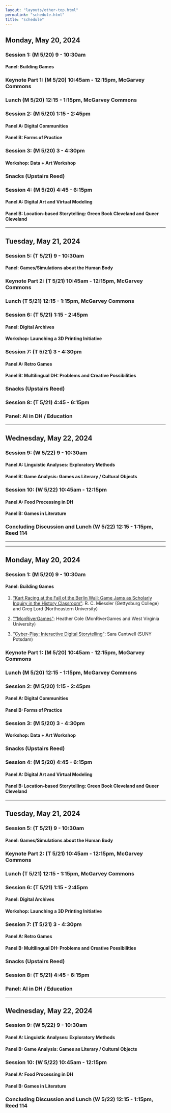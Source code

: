 ```yaml
---
layout: "layouts/other-top.html"
permalink: "schedule.html"
title: "schedule"
---
```

## Monday, May 20, 2024

### Session 1: (M 5/20) 9 - 10:30am

#### Panel: Building Games


### Keynote Part 1: (M 5/20) 10:45am - 12:15pm, McGarvey Commons

### Lunch (M 5/20) 12:15 - 1:15pm, McGarvey Commons

### Session 2: (M 5/20) 1:15 - 2:45pm

#### Panel A: Digital Communities

#### Panel B: Forms of Practice


### Session 3: (M 5/20) 3 - 4:30pm

#### Workshop: Data + Art Workshop

### Snacks (Upstairs Reed)

### Session 4: (M 5/20) 4:45 - 6:15pm

#### Panel A: Digital Art and Virtual Modeling

#### Panel B: Location-based Storytelling: Green Book Cleveland and Queer Cleveland

<hr class="scheduleBar"/>

## Tuesday, May 21, 2024

### Session 5: (T 5/21) 9 - 10:30am

#### Panel: Games/Simulations about the Human Body

### Keynote Part 2: (T 5/21) 10:45am - 12:15pm, McGarvey Commons

### Lunch (T 5/21) 12:15 - 1:15pm, McGarvey Commons

### Session 6: (T 5/21) 1:15 - 2:45pm

#### Panel: Digital Archives

#### Workshop: Launching a 3D Printing Initiative

### Session 7: (T 5/21) 3 - 4:30pm

#### Panel A: Retro Games

#### Panel B: Multilingual DH: Problems and Creative Possibilities

### Snacks (Upstairs Reed)

### Session 8: (T 5/21) 4:45 - 6:15pm

### Panel: AI in DH / Education

<hr class="scheduleBar"/>

## Wednesday, May 22, 2024

### Session 9: (W 5/22) 9 - 10:30am

#### Panel A: Linguistic Analyses: Exploratory Methods

#### Panel B: Game Analysis: Games as Literary / Cultural Objects


### Session 10: (W 5/22) 10:45am - 12:15pm

#### Panel A: Food Processing in DH

#### Panel B: Games in Literature

### Concluding Discussion and Lunch (W 5/22) 12:15 - 1:15pm, Reed 114

<hr class="scheduleBar"/>
<hr class="scheduleBar"/>

## Monday, May 20, 2024

### Session 1: (M 5/20) 9 - 10:30am

#### Panel: Building Games

1. <a href="abstracts.html#IP-10"><q>Kart Racing at the Fall of the Berlin Wall: Game Jams as Scholarly Inquiry in the History Classroom</q></a>: R. C. Miessler (Gettysburg College) and Greg Lord (Northeastern University)

2. <a href="abstracts.html#IP-25">"<q>MonRiverGames</q></a>: Heather Cole (MonRiverGames and West Virginia University)

3. <a href="abstracts.html#IP-11"><q>Cyber-Play: Interactive Digital Storytelling</q></a>: Sara Cantwell (SUNY Potsdam)


### Keynote Part 1: (M 5/20) 10:45am - 12:15pm, McGarvey Commons

### Lunch (M 5/20) 12:15 - 1:15pm, McGarvey Commons

### Session 2: (M 5/20) 1:15 - 2:45pm

#### Panel A: Digital Communities

#### Panel B: Forms of Practice


### Session 3: (M 5/20) 3 - 4:30pm

#### Workshop: Data + Art Workshop

### Snacks (Upstairs Reed)

### Session 4: (M 5/20) 4:45 - 6:15pm

#### Panel A: Digital Art and Virtual Modeling

#### Panel B: Location-based Storytelling: Green Book Cleveland and Queer Cleveland

<hr class="scheduleBar"/>

## Tuesday, May 21, 2024

### Session 5: (T 5/21) 9 - 10:30am

#### Panel: Games/Simulations about the Human Body

### Keynote Part 2: (T 5/21) 10:45am - 12:15pm, McGarvey Commons

### Lunch (T 5/21) 12:15 - 1:15pm, McGarvey Commons

### Session 6: (T 5/21) 1:15 - 2:45pm

#### Panel: Digital Archives

#### Workshop: Launching a 3D Printing Initiative

### Session 7: (T 5/21) 3 - 4:30pm

#### Panel A: Retro Games

#### Panel B: Multilingual DH: Problems and Creative Possibilities

### Snacks (Upstairs Reed)

### Session 8: (T 5/21) 4:45 - 6:15pm

### Panel: AI in DH / Education

<hr class="scheduleBar"/>

## Wednesday, May 22, 2024

### Session 9: (W 5/22) 9 - 10:30am

#### Panel A: Linguistic Analyses: Exploratory Methods

#### Panel B: Game Analysis: Games as Literary / Cultural Objects


### Session 10: (W 5/22) 10:45am - 12:15pm

#### Panel A: Food Processing in DH

#### Panel B: Games in Literature

### Concluding Discussion and Lunch (W 5/22) 12:15 - 1:15pm, Reed 114





